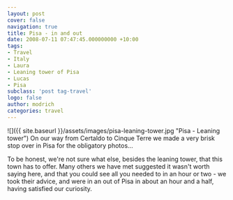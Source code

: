 ```yaml
---
layout: post
cover: false
navigation: true
title: Pisa - in and out
date: 2008-07-11 07:47:45.000000000 +10:00
tags: 
- Travel
- Italy
- Laura
- Leaning tower of Pisa
- Lucas
- Pisa
subclass: 'post tag-travel'
logo: false
author: modrich
categories: travel
---
```

![]({{ site.baseurl }}/assets/images/pisa-leaning-tower.jpg "Pisa - Leaning tower")
On our way from Certaldo to Cinque Terre we made a very brisk stop over in Pisa for the obligatory photos...

To be honest, we're not sure what else, besides the leaning tower, that this town has to offer. Many others we have met suggested it wasn't worth saying here, and that you could see all you needed to in an hour or two - we took their advice, and were in an out of Pisa in about an hour and a half, having satisfied our curiosity.

